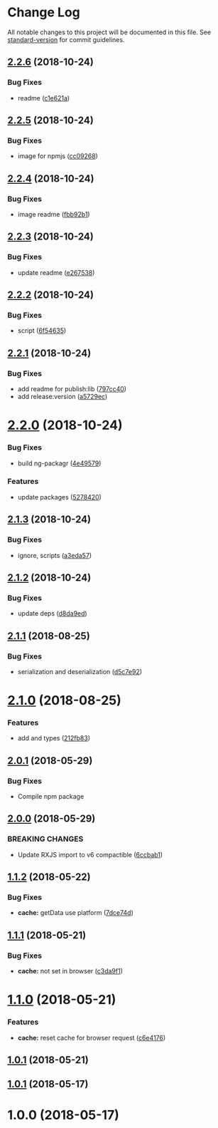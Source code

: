# Change Log

All notable changes to this project will be documented in this file. See [standard-version](https://github.com/conventional-changelog/standard-version) for commit guidelines.

<a name="2.2.6"></a>
## [2.2.6](https://github.com/Gorniv/ngx-transfer-http/compare/v2.2.5...v2.2.6) (2018-10-24)


### Bug Fixes

* readme ([c1e621a](https://github.com/Gorniv/ngx-transfer-http/commit/c1e621a))



<a name="2.2.5"></a>
## [2.2.5](https://github.com/Gorniv/ngx-transfer-http/compare/v2.2.4...v2.2.5) (2018-10-24)


### Bug Fixes

* image for npmjs ([cc09268](https://github.com/Gorniv/ngx-transfer-http/commit/cc09268))



<a name="2.2.4"></a>
## [2.2.4](https://github.com/Gorniv/ngx-transfer-http/compare/v2.2.3...v2.2.4) (2018-10-24)


### Bug Fixes

* image readme ([fbb92b1](https://github.com/Gorniv/ngx-transfer-http/commit/fbb92b1))



<a name="2.2.3"></a>
## [2.2.3](https://github.com/Gorniv/ngx-transfer-http/compare/v2.2.2...v2.2.3) (2018-10-24)


### Bug Fixes

* update readme ([e267538](https://github.com/Gorniv/ngx-transfer-http/commit/e267538))



<a name="2.2.2"></a>
## [2.2.2](https://github.com/Gorniv/ngx-transfer-http/compare/v2.2.1...v2.2.2) (2018-10-24)


### Bug Fixes

* script ([6f54635](https://github.com/Gorniv/ngx-transfer-http/commit/6f54635))



<a name="2.2.1"></a>
## [2.2.1](https://github.com/Gorniv/ngx-transfer-http/compare/v2.2.0...v2.2.1) (2018-10-24)


### Bug Fixes

* add readme for publish:lib ([797cc40](https://github.com/Gorniv/ngx-transfer-http/commit/797cc40))
* add release:version ([a5729ec](https://github.com/Gorniv/ngx-transfer-http/commit/a5729ec))



<a name="2.2.0"></a>
# [2.2.0](https://github.com/Gorniv/ngx-transfer-http/compare/v2.1.3...v2.2.0) (2018-10-24)


### Bug Fixes

* build ng-packagr ([4e49579](https://github.com/Gorniv/ngx-transfer-http/commit/4e49579))


### Features

* update packages ([5278420](https://github.com/Gorniv/ngx-transfer-http/commit/5278420))



<a name="2.1.3"></a>
## [2.1.3](https://github.com/Gorniv/ngx-transfer-http/compare/v2.1.2...v2.1.3) (2018-10-24)


### Bug Fixes

* ignore, scripts ([a3eda57](https://github.com/Gorniv/ngx-transfer-http/commit/a3eda57))



<a name="2.1.2"></a>
## [2.1.2](https://github.com/Gorniv/ngx-transfer-http/compare/v2.1.1...v2.1.2) (2018-10-24)


### Bug Fixes

* update deps ([d8da9ed](https://github.com/Gorniv/ngx-transfer-http/commit/d8da9ed))



<a name="2.1.1"></a>
## [2.1.1](https://github.com/Gorniv/ngx-transfer-http/compare/v2.1.0...v2.1.1) (2018-08-25)


### Bug Fixes

* serialization and deserialization ([d5c7e92](https://github.com/Gorniv/ngx-transfer-http/commit/d5c7e92))



<a name="2.1.0"></a>
# [2.1.0](https://github.com/Gorniv/ngx-transfer-http/compare/v2.0.0...v2.1.0) (2018-08-25)


### Features

* add <T> and types ([212fb83](https://github.com/Gorniv/ngx-transfer-http/commit/212fb83))



<a name="2.0.1"></a>
## [2.0.1](https://github.com/Gorniv/ngx-transfer-http/compare/v2.0.0...v2.0.1) (2018-05-29)


### Bug Fixes

* Compile npm package



<a name="2.0.0"></a>
## [2.0.0](https://github.com/Gorniv/ngx-transfer-http/compare/v1.1.2...v2.0.0) (2018-05-29)


### BREAKING CHANGES

* Update RXJS import to v6 compactible ([6ccbab1](https://github.com/Gorniv/ngx-transfer-http/commit/6ccbab1))

<a name="1.1.2"></a>
## [1.1.2](https://github.com/Gorniv/ngx-transfer-http/compare/v1.1.1...v1.1.2) (2018-05-22)


### Bug Fixes

* **cache:** getData use platform ([7dce74d](https://github.com/Gorniv/ngx-transfer-http/commit/7dce74d))



<a name="1.1.1"></a>
## [1.1.1](https://github.com/Gorniv/ngx-transfer-http/compare/v1.1.0...v1.1.1) (2018-05-21)


### Bug Fixes

* **cache:** not set in browser ([c3da9f1](https://github.com/Gorniv/ngx-transfer-http/commit/c3da9f1))



<a name="1.1.0"></a>
# [1.1.0](https://github.com/Gorniv/ngx-transfer-http/compare/v1.0.1...v1.1.0) (2018-05-21)


### Features

* **cache:** reset cache for browser request ([c6e4176](https://github.com/Gorniv/ngx-transfer-http/commit/c6e4176))



<a name="1.0.1"></a>
## [1.0.1](https://github.com/Gorniv/ngx-transfer-http/compare/v1.0.0...v1.0.1) (2018-05-21)



<a name="1.0.1"></a>
## [1.0.1](https://github.com/Gorniv/ngx-transfer-http/compare/v1.0.0...v1.0.1) (2018-05-17)



<a name="1.0.0"></a>
# 1.0.0 (2018-05-17)

